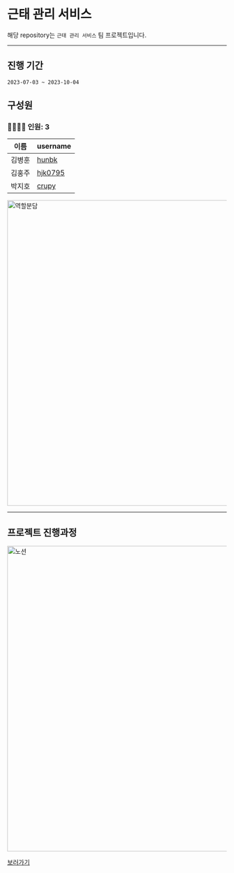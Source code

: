 # 근태 관리 서비스

해당 repository는 `근태 관리 서비스` 팀 프로젝트입니다.   

---

## 진행 기간
```
2023-07-03 ~ 2023-10-04
```

## 구성원
### 👨‍👩‍👧‍👦 인원: 3
|이름|username|
|---|---|
| 김병훈 | [hunbk](https://github.com/hunbk) |
| 김홍주 | [hjk0795](https://github.com/hjk0795) |
| 박지호 | [crupy](https://github.com/crupy) |

<img width="700" alt="역할분담" src="https://github.com/BvrPark/PJT/assets/84119178/4b0726da-6750-47a4-8a7b-7705c752d091">

---

## 프로젝트 진행과정
<img width="700" alt="노션" src="https://github.com/crupy/AlgorithmCode/assets/84119178/6539619e-befd-4d65-8e01-8f67808355a2">

[보러가기](https://www.notion.so/6-75193b244a6d47799d7131be9cd63c5d)


